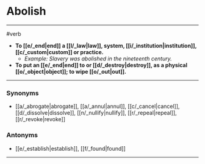 # Abolish
---
#verb
- **To [[e/_end|end]] a [[l/_law|law]], system, [[i/_institution|institution]], [[c/_custom|custom]] or practice.**
	- _Example: Slavery was abolished in the nineteenth century._
- **To put an [[e/_end|end]] to or [[d/_destroy|destroy]], as a physical [[o/_object|object]]; to wipe [[o/_out|out]].**
---
### Synonyms
- [[a/_abrogate|abrogate]], [[a/_annul|annul]], [[c/_cancel|cancel]], [[d/_dissolve|dissolve]], [[n/_nullify|nullify]], [[r/_repeal|repeal]], [[r/_revoke|revoke]]
### Antonyms
- [[e/_establish|establish]], [[f/_found|found]]
---
